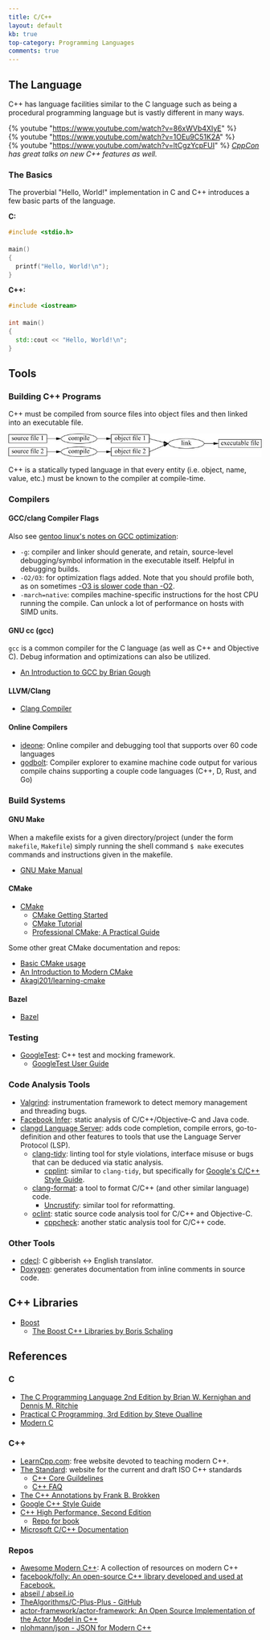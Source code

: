 ```yaml
---
title: C/C++
layout: default
kb: true
top-category: Programming Languages
comments: true
---
```


## The Language

C++ has language facilities similar to the C language such as being a procedural programming language but is vastly different in many ways.

{% youtube "https://www.youtube.com/watch?v=86xWVb4XIyE" %}
<br />
{% youtube "https://www.youtube.com/watch?v=1OEu9C51K2A" %}
<br />
{% youtube "https://www.youtube.com/watch?v=ltCgzYcpFUI" %}
*[CppCon](https://www.youtube.com/channel/UCMlGfpWw-RUdWX_JbLCukXg) has great talks on new C++ features as well.*

### The Basics

The proverbial "Hello, World!" implementation in C and C++ introduces a few basic parts of the language.

**C:**
```c 
#include <stdio.h>

main()
{
  printf("Hello, World!\n");
}
```

**C++:**
```cpp
#include <iostream>

int main()
{
  std::cout << "Hello, World!\n";
}
```




## Tools

### Building C++ Programs

C++ must be compiled from source files into object files and then linked into an executable file.

![cpp_linking](cpp_linking.png)

C++ is a statically typed language in that every entity (i.e. object, name, value, etc.) must be known to the compiler at compile-time.

### Compilers

#### GCC/clang Compiler Flags

Also see [gentoo linux's notes on GCC optimization](https://wiki.gentoo.org/wiki/GCC_optimization):
* `-g`: compiler and linker should generate, and retain, source-level debugging/symbol information in the executable itself. Helpful in debugging builds.
* `-O2/O3`: for optimization flags added. Note that you should profile both, as on sometimes [-O3 is slower code than -O2](https://stackoverflow.com/a/43941854/5416738).
* `-march=native`: compiles machine-specific instructions for the host CPU running the compile. Can unlock a lot of performance on hosts with SIMD units.

#### GNU cc (gcc)

`gcc` is a common compiler for the C language (as well as C++ and Objective C). Debug information and optimizations can also be utilized.

* [An Introduction to GCC by Brian Gough](http://www.network-theory.co.uk/docs/gccintro/)

#### LLVM/Clang

* [Clang Compiler](http://clang.llvm.org/docs/UsersManual.html)

#### Online Compilers

* [ideone](https://ideone.com/): Online compiler and debugging tool that supports over 60 code languages
* [godbolt](https://godbolt.org/): Compiler explorer to examine machine code output for various compile chains supporting a couple code languages (C++, D, Rust, and Go)


### Build Systems

#### GNU Make

When a makefile exists for a given directory/project (under the form `makefile`, `Makefile`) simply running the shell command `$ make` executes commands and instructions given in the makefile.

* [GNU Make Manual](https://www.gnu.org/software/make/manual/make.html)

#### CMake

* [CMake](https://cmake.org/)
  + [CMake Getting Started](https://cmake.org/getting-started/)
  + [CMake Tutorial](https://cmake.org/cmake-tutorial/)
  + [Professional CMake; A Practical Guide](https://crascit.com/professional-cmake/)

Some other great CMake documentation and repos:
* [Basic CMake usage](https://codingnest.com/basic-cmake/)
* [An Introduction to Modern CMake](https://cliutils.gitlab.io/modern-cmake/)
* [Akagi201/learning-cmake](https://github.com/Akagi201/learning-cmake)

#### Bazel

* [Bazel](https://bazel.build/)


### Testing

* [GoogleTest](https://github.com/google/googletest): C++ test and mocking framework.
  + [GoogleTest User Guide](https://google.github.io/googletest/)


### Code Analysis Tools

* [Valgrind](http://valgrind.org/): instrumentation framework to detect memory management and threading bugs.
* [Facebook Infer](http://fbinfer.com/): static analysis of C/C++/Objective-C and Java code.
* [clangd Language Server](https://clangd.llvm.org/): adds code completion, compile errors, go-to-definition and other features to tools that use the Language Server Protocol (LSP).
  * [clang-tidy](https://clang.llvm.org/extra/clang-tidy/): linting tool for style violations, interface misuse or bugs that can be deduced via static analysis.
    * [cpplint](https://github.com/cpplint/cpplint): similar to `clang-tidy`, but specifically for [Google's C/C++ Style Guide](https://google.github.io/styleguide/cppguide.html).
  * [clang-format](https://clang.llvm.org/docs/ClangFormat.html): a tool to format C/C++ (and other similar language) code.
    * [Uncrustify](https://uncrustify.sourceforge.net/): similar tool for reformatting.
  * [oclint](https://github.com/oclint/oclint): static source code analysis tool for C/C++ and Objective-C.
    * [cppcheck](https://cppcheck.sourceforge.io/): another static analysis tool for C/C++ code.



### Other Tools

* [cdecl](https://cdecl.org/): C gibberish ↔ English translator.
* [Doxygen](http://www.stack.nl/~dimitri/doxygen/index.html): generates documentation from inline comments in source code.



## C++ Libraries

* [Boost](http://www.boost.org/)
  + [The Boost C++ Libraries by Boris Schaling](https://theboostcpplibraries.com/)



## References

### C 

* [The C Programming Language 2nd Edition by Brian W. Kernighan and Dennis M. Ritchie](https://www.amazon.com/Programming-Language-Brian-W-Kernighan/dp/0131103628)
* [Practical C Programming, 3rd Edition by Steve Oualline](http://shop.oreilly.com/product/9781565923065.do)
* [Modern C](http://icube-icps.unistra.fr/img_auth.php/d/db/ModernC.pdf)

### C++

* [LearnCpp.com](https://www.learncpp.com/): free website devoted to teaching modern C++.
* [The Standard](https://isocpp.org/std/the-standard): website for the current and draft ISO C++ standards
  + [C++ Core Guildelines](https://isocpp.github.io/CppCoreGuidelines/CppCoreGuidelines)
  + [C++ FAQ](https://isocpp.org/wiki/faq)
* [The C++ Annotations by Frank B. Brokken](http://www.icce.rug.nl/documents/cplusplus/)
* [Google C++ Style Guide](https://google.github.io/styleguide/cppguide.html)
* [C++ High Performance, Second Edition](https://www.packtpub.com/application-development/)
  + [Repo for book](https://github.com/PacktPublishing/Cpp-High-Performance-Second-Edition)
* [Microsoft C/C++ Documentation](https://learn.microsoft.com/en-us/cpp/)

### Repos

* [Awesome Modern C++](https://awesomecpp.com/): A collection of resources on modern C++
* [facebook/folly: An open-source C++ library developed and used at Facebook.](https://github.com/facebook/folly)
* [abseil / abseil.io](https://abseil.io/)
* [TheAlgorithms/C-Plus-Plus - GitHub](https://github.com/TheAlgorithms/C-Plus-Plus)
* [actor-framework/actor-framework: An Open Source Implementation of the Actor Model in C++](https://github.com/actor-framework/actor-framework)
* [nlohmann/json - JSON for Modern C++](https://github.com/nlohmann/json)

